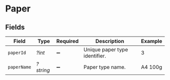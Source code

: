 # Paper


## Fields

| Field                         | Type                          | Required                      | Description                   | Example                       |
| ----------------------------- | ----------------------------- | ----------------------------- | ----------------------------- | ----------------------------- |
| `paperId`                     | *?int*                        | :heavy_minus_sign:            | Unique paper type identifier. | 3                             |
| `paperName`                   | *?string*                     | :heavy_minus_sign:            | Paper type name.              | A4 100g                       |